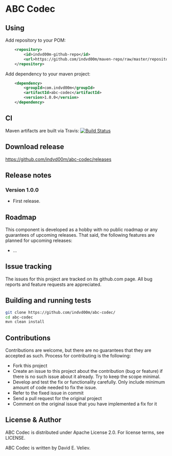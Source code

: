 # ABC Codec



## Using
Add repository to your POM:

```xml
	<repository>
		<id>indvd00m-github-repo</id>
		<url>https://github.com/indvd00m/maven-repo/raw/master/repository</url>
	</repository>
```

Add dependency to your maven project:

```xml
	<dependency>
		<groupId>com.indvd00m</groupId>
		<artifactId>abc-codec</artifactId>
		<version>1.0.0</version>
	</dependency>
```

## CI
Maven artifacts are built via Travis: 
[![Build Status](https://travis-ci.org/indvd00m/abc-codec.svg?branch=master)](https://travis-ci.org/indvd00m/abc-codec)

## Download release

https://github.com/indvd00m/abc-codec/releases

## Release notes

### Version 1.0.0
- First release.

## Roadmap

This component is developed as a hobby with no public roadmap or any guarantees of upcoming releases. That said, the following features are planned for upcoming releases:
- ...

## Issue tracking

The issues for this project are tracked on its github.com page. All bug reports and feature requests are appreciated. 

## Building and running tests
```bash
git clone https://github.com/indvd00m/abc-codec/
cd abc-codec
mvn clean install
```

## Contributions

Contributions are welcome, but there are no guarantees that they are accepted as such. Process for contributing is the following:
- Fork this project
- Create an issue to this project about the contribution (bug or feature) if there is no such issue about it already. Try to keep the scope minimal.
- Develop and test the fix or functionality carefully. Only include minimum amount of code needed to fix the issue.
- Refer to the fixed issue in commit
- Send a pull request for the original project
- Comment on the original issue that you have implemented a fix for it

## License & Author

ABC Codec is distributed under Apache License 2.0. For license terms, see LICENSE.

ABC Codec is written by David E. Veliev.
